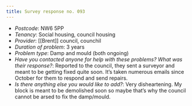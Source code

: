 ```yaml
---
title: Survey response no. 093
---
```


- *Postcode*: NW6 5PP 
- *Tenancy*: Social housing, council housing  
- *Provider*: [[Brent]] council, counchil
- *Duration of problem*: 3 years  
- *Problem type*: Damp and mould (both ongoing)  
- *Have you contacted anyone for help with these problems? What was their response?*: Reported to the council, they sent a surveyor and meant to be getting fixed quite soon. It’s taken numerous emails since October for them to respond and send repairs. 
- *Is there anything else you would like to add?*: Very disheartening. My block is meant to be demolished soon so maybe that’s why the council cannot be arsed to fix the damp/mould. 